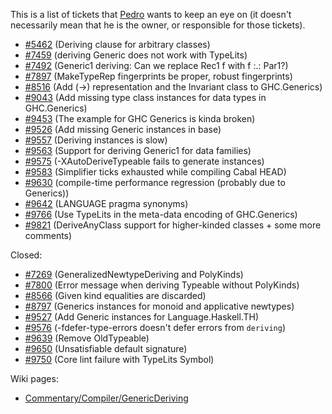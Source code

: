 
This is a list of tickets that [
Pedro](http://dreixel.net) wants to keep an eye on (it doesn't necessarily mean that he is the owner, or responsible for those tickets).


- [\#5462](https://gitlab.staging.haskell.org/ghc/ghc/issues/5462) (Deriving clause for arbitrary classes)
- [\#7459](https://gitlab.staging.haskell.org/ghc/ghc/issues/7459) (deriving Generic does not work with TypeLits)
- [\#7492](https://gitlab.staging.haskell.org/ghc/ghc/issues/7492) (Generic1 deriving: Can we replace Rec1 f with f :.: Par1?)
- [\#7897](https://gitlab.staging.haskell.org/ghc/ghc/issues/7897) (MakeTypeRep fingerprints be proper, robust fingerprints)
- [\#8516](https://gitlab.staging.haskell.org/ghc/ghc/issues/8516) (Add (-\>) representation and the Invariant class to GHC.Generics)
- [\#9043](https://gitlab.staging.haskell.org/ghc/ghc/issues/9043) (Add missing type class instances for data types in GHC.Generics)
- [\#9453](https://gitlab.staging.haskell.org/ghc/ghc/issues/9453) (The example for GHC Generics is kinda broken)
- [\#9526](https://gitlab.staging.haskell.org/ghc/ghc/issues/9526) (Add missing Generic instances in base)
- [\#9557](https://gitlab.staging.haskell.org/ghc/ghc/issues/9557) (Deriving instances is slow)
- [\#9563](https://gitlab.staging.haskell.org/ghc/ghc/issues/9563) (Support for deriving Generic1 for data families)
- [\#9575](https://gitlab.staging.haskell.org/ghc/ghc/issues/9575) (-XAutoDeriveTypeable fails to generate instances)
- [\#9583](https://gitlab.staging.haskell.org/ghc/ghc/issues/9583) (Simplifier ticks exhausted while compiling Cabal HEAD)
- [\#9630](https://gitlab.staging.haskell.org/ghc/ghc/issues/9630) (compile-time performance regression (probably due to Generics))
- [\#9642](https://gitlab.staging.haskell.org/ghc/ghc/issues/9642) (LANGUAGE pragma synonyms)
- [\#9766](https://gitlab.staging.haskell.org/ghc/ghc/issues/9766) (Use TypeLits in the meta-data encoding of GHC.Generics)
- [\#9821](https://gitlab.staging.haskell.org/ghc/ghc/issues/9821) (DeriveAnyClass support for higher-kinded classes + some more comments)


Closed:


- [\#7269](https://gitlab.staging.haskell.org/ghc/ghc/issues/7269) (GeneralizedNewtypeDeriving and PolyKinds)
- [\#7800](https://gitlab.staging.haskell.org/ghc/ghc/issues/7800) (Error message when deriving Typeable without PolyKinds)
- [\#8566](https://gitlab.staging.haskell.org/ghc/ghc/issues/8566) (Given kind equalities are discarded)
- [\#8797](https://gitlab.staging.haskell.org/ghc/ghc/issues/8797) (Generics instances for monoid and applicative newtypes)
- [\#9527](https://gitlab.staging.haskell.org/ghc/ghc/issues/9527) (Add Generic instances for Language.Haskell.TH)
- [\#9576](https://gitlab.staging.haskell.org/ghc/ghc/issues/9576) (-fdefer-type-errors doesn't defer errors from `deriving`)
- [\#9639](https://gitlab.staging.haskell.org/ghc/ghc/issues/9639) (Remove OldTypeable)
- [\#9650](https://gitlab.staging.haskell.org/ghc/ghc/issues/9650) (Unsatisfiable default signature)
- [\#9750](https://gitlab.staging.haskell.org/ghc/ghc/issues/9750) (Core lint failure with TypeLits Symbol)


Wiki pages:


- [Commentary/Compiler/GenericDeriving](commentary/compiler/generic-deriving)
